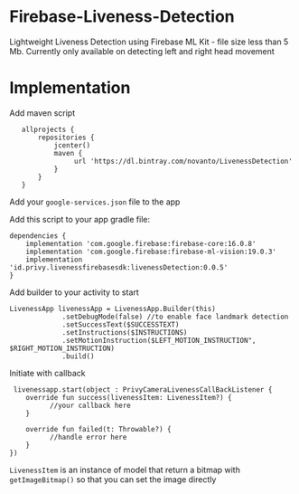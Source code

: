 
# Firebase-Liveness-Detection  
Lightweight Liveness Detection using Firebase ML Kit - file size less than 5 Mb. Currently only available on detecting left and right head movement
  
  
# Implementation  
  
Add maven script
    
       allprojects {
           repositories {
               jcenter()
               maven {
                    url 'https://dl.bintray.com/novanto/LivenessDetection'
               }
           }
       }
  
Add your `google-services.json` file to the app  
  
Add this script to your app gradle file:  
    
    dependencies {
        implementation 'com.google.firebase:firebase-core:16.0.8'
        implementation 'com.google.firebase:firebase-ml-vision:19.0.3'
        implementation 'id.privy.livenessfirebasesdk:livenessDetection:0.0.5'
    }    
      
Add builder to your activity to start  

    LivenessApp livenessApp = LivenessApp.Builder(this)  
    			 .setDebugMode(false) //to enable face landmark detection 
    			 .setSuccessText($SUCCESSTEXT) 
    			 .setInstructions($INSTRUCTIONS) 
    			 .setMotionInstruction($LEFT_MOTION_INSTRUCTION", $RIGHT_MOTION_INSTRUCTION)
    			 .build()

Initiate with callback

     livenessapp.start(object : PrivyCameraLivenessCallBackListener {  
        override fun success(livenessItem: LivenessItem?) {  
		      //your callback here
        }  
      
        override fun failed(t: Throwable?) {  
		      //handle error here
        }  
    })

`LivenessItem` is an instance of model that return a bitmap with `getImageBitmap()` so that you can set the image directly

